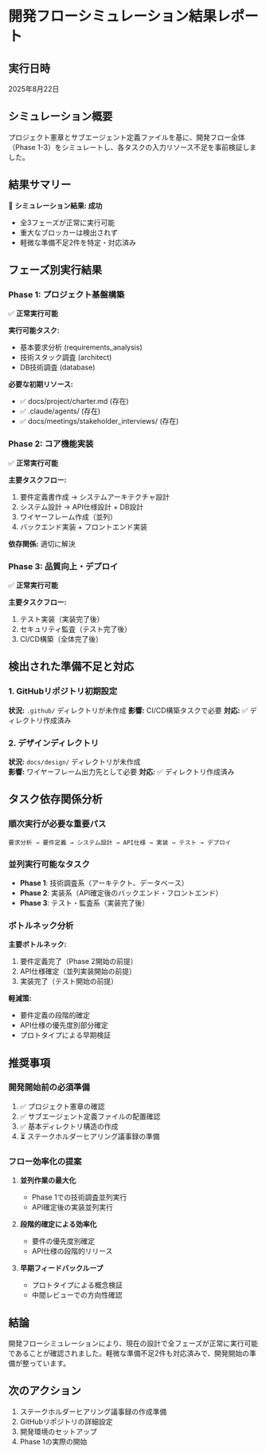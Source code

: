 # 開発フローシミュレーション結果レポート

## 実行日時

2025年8月22日

## シミュレーション概要

プロジェクト憲章とサブエージェント定義ファイルを基に、開発フロー全体（Phase 1-3）をシミュレートし、各タスクの入力リソース不足を事前検証しました。

## 結果サマリー

🎉 **シミュレーション結果: 成功**

- 全3フェーズが正常に実行可能
- 重大なブロッカーは検出されず
- 軽微な準備不足2件を特定・対応済み

## フェーズ別実行結果

### Phase 1: プロジェクト基盤構築

✅ **正常実行可能**

**実行可能タスク:**

- 基本要求分析 (requirements_analysis)
- 技術スタック調査 (architect)
- DB技術調査 (database)

**必要な初期リソース:**

- ✅ docs/project/charter.md (存在)
- ✅ .claude/agents/ (存在)
- ✅ docs/meetings/stakeholder_interviews/ (存在)

### Phase 2: コア機能実装

✅ **正常実行可能**

**主要タスクフロー:**

1. 要件定義書作成 → システムアーキテクチャ設計
2. システム設計 → API仕様設計 + DB設計
3. ワイヤーフレーム作成（並列）
4. バックエンド実装 + フロントエンド実装

**依存関係:** 適切に解決

### Phase 3: 品質向上・デプロイ

✅ **正常実行可能**

**主要タスクフロー:**

1. テスト実装（実装完了後）
2. セキュリティ監査（テスト完了後）
3. CI/CD構築（全体完了後）

## 検出された準備不足と対応

### 1. GitHubリポジトリ初期設定

**状況:** `.github/` ディレクトリが未作成
**影響:** CI/CD構築タスクで必要
**対応:** ✅ ディレクトリ作成済み

### 2. デザインディレクトリ

**状況:** `docs/design/` ディレクトリが未作成  
**影響:** ワイヤーフレーム出力先として必要
**対応:** ✅ ディレクトリ作成済み

## タスク依存関係分析

### 順次実行が必要な重要パス

```text
要求分析 → 要件定義 → システム設計 → API仕様 → 実装 → テスト → デプロイ
```

### 並列実行可能なタスク

- **Phase 1**: 技術調査系（アーキテクト、データベース）
- **Phase 2**: 実装系（API確定後のバックエンド・フロントエンド）
- **Phase 3**: テスト・監査系（実装完了後）

### ボトルネック分析

**主要ボトルネック:**

1. 要件定義完了（Phase 2開始の前提）
2. API仕様確定（並列実装開始の前提）
3. 実装完了（テスト開始の前提）

**軽減策:**

- 要件定義の段階的確定
- API仕様の優先度別部分確定
- プロトタイプによる早期検証

## 推奨事項

### 開発開始前の必須準備

1. ✅ プロジェクト憲章の確認
2. ✅ サブエージェント定義ファイルの配置確認
3. ✅ 基本ディレクトリ構造の作成
4. ⏳ ステークホルダーヒアリング議事録の準備

### フロー効率化の提案

1. **並列作業の最大化**
   - Phase 1での技術調査並列実行
   - API確定後の実装並列実行

2. **段階的確定による効率化**
   - 要件の優先度別確定
   - API仕様の段階的リリース

3. **早期フィードバックループ**
   - プロトタイプによる概念検証
   - 中間レビューでの方向性確認

## 結論

開発フローシミュレーションにより、現在の設計で全フェーズが正常に実行可能であることが確認されました。軽微な準備不足2件も対応済みで、開発開始の準備が整っています。

## 次のアクション

1. ステークホルダーヒアリング議事録の作成準備
2. GitHubリポジトリの詳細設定
3. 開発環境のセットアップ
4. Phase 1の実際の開始
